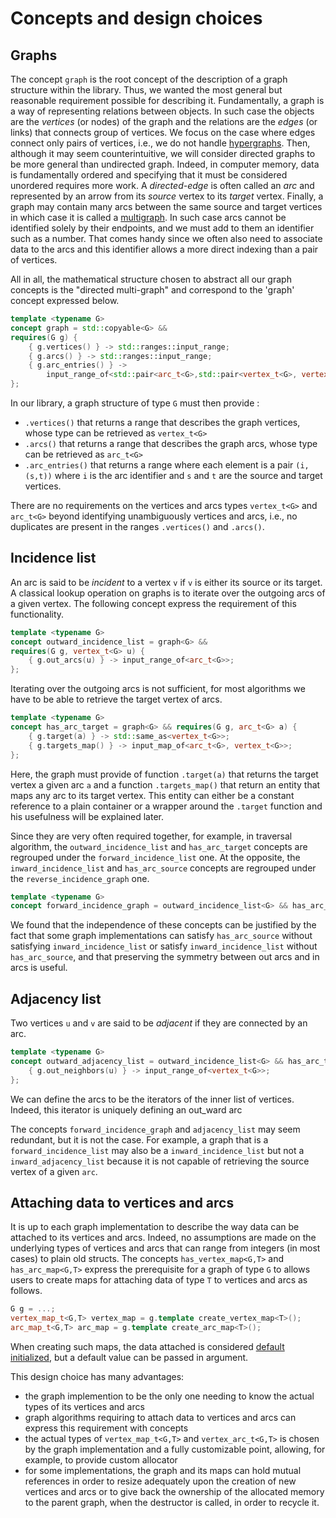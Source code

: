# Concepts and design choices

## Graphs

The concept `graph` is the root concept of the description of a graph structure within the library.
Thus, we wanted the most general but reasonable requirement possible for describing it.
Fundamentally, a graph is a way of representing relations between objects. In such case the objects are the *vertices* (or nodes) of the graph and the relations are the *edges* (or links) that connects group of vertices. We focus on the case where edges connect only pairs of vertices, i.e., we do not handle [hypergraphs](https://en.wikipedia.org/wiki/Hypergraph). Then, although it may seem counterintuitive, we will consider directed graphs to be more general than undirected graph. Indeed, in computer memory, data is fundamentally ordered and specifying that it must be considered unordered requires more work. A *directed-edge* is often called an *arc* and represented by an arrow from its *source* vertex to its *target* vertex. Finally, a graph may contain many arcs between the same source and target vertices in which case it is called a [multigraph](https://en.wikipedia.org/wiki/Multigraph). In such case arcs cannot be identified solely by their endpoints, and we must add to them an identifier such as a number. That comes handy since we often also need to associate data to the arcs and this identifier allows a more direct indexing than a pair of vertices.

All in all, the mathematical structure chosen to abstract all our graph concepts is the "directed multi-graph" and correspond to the 'graph' concept expressed below.

```cpp
template <typename G>
concept graph = std::copyable<G> &&
requires(G g) {
    { g.vertices() } -> std::ranges::input_range;
    { g.arcs() } -> std::ranges::input_range;
    { g.arc_entries() } -> 
        input_range_of<std::pair<arc_t<G>,std::pair<vertex_t<G>, vertex_t<G>>>>;
};
```

In our library, a graph structure of type `G` must then provide :
- `.vertices()` that returns a range that describes the graph vertices, whose type can be retrieved as `vertex_t<G>`
- `.arcs()` that returns a range that describes the graph arcs, whose type can be retrieved as `arc_t<G>`
- `.arc_entries()` that returns a range where each element is a pair `(i,(s,t))` where `i` is the arc identifier and `s` and `t` are the source and target vertices.

There are no requirements on the vertices and arcs types `vertex_t<G>` and `arc_t<G>` beyond identifying unambiguously vertices and arcs, i.e., no duplicates are present in the ranges `.vertices()` and `.arcs()`.


## Incidence list

An arc is said to be *incident* to a vertex `v` if `v` is either its source or its target. A classical lookup operation on graphs is to iterate over the outgoing arcs of a given vertex. The following concept express the requirement of this functionality.

```cpp
template <typename G>
concept outward_incidence_list = graph<G> &&
requires(G g, vertex_t<G> u) {
    { g.out_arcs(u) } -> input_range_of<arc_t<G>>;
};
```
Iterating over the outgoing arcs is not sufficient, for most algorithms we have to be able to retrieve the target vertex of arcs.  
```cpp
template <typename G>
concept has_arc_target = graph<G> && requires(G g, arc_t<G> a) {
    { g.target(a) } -> std::same_as<vertex_t<G>>;
    { g.targets_map() } -> input_map_of<arc_t<G>, vertex_t<G>>;
};
```
Here, the graph must provide of function `.target(a)` that returns the target vertex a given arc `a` and a function `.targets_map()` that return an entity that maps any arc to its target vertex. This entity can either be a constant reference to a plain container or a wrapper around the `.target` function and his usefulness will be explained later.
<!-- TODO : link to map_view and prefetching -->
Since they are very often required together, for example, in traversal algorithm, the `outward_incidence_list` and `has_arc_target` concepts are regrouped under the `forward_incidence_list` one.
At the opposite, the `inward_incidence_list` and `has_arc_source` concepts are regrouped under the `reverse_incidence_graph` one.
```cpp
template <typename G>
concept forward_incidence_graph = outward_incidence_list<G> && has_arc_target<G>;
```
We found that the independence of these concepts can be justified by the fact that some graph implementations can satisfy `has_arc_source` without satisfying `inward_incidence_list` or satisfy `inward_incidence_list` without `has_arc_source`, and that preserving the symmetry between out arcs and in arcs is useful.
 
## Adjacency list

Two vertices `u` and `v` are said to be *adjacent* if they are connected by an arc.

```cpp
template <typename G>
concept outward_adjacency_list = outward_incidence_list<G> && has_arc_target<G> || requires(G g, vertex_t<G> u) {
    { g.out_neighbors(u) } -> input_range_of<vertex_t<G>>;
};
```


We can define the arcs to be the iterators of the inner list of vertices. Indeed, this iterator is uniquely defining an out_ward arc

The concepts `forward_incidence_graph` and `adjacency_list` may seem redundant, but it is not the case.
For example, a graph that is a `forward_incidence_list` may also be a `inward_incidence_list` but not a `inward_adjacency_list` because it is not capable of retrieving the source vertex of a given `arc`.

## Attaching data to vertices and arcs

It is up to each graph implementation to describe the way data can be attached to its vertices and arcs. Indeed, no assumptions are made on the underlying types of vertices and arcs that can range from integers (in most cases) to plain old structs. The concepts `has_vertex_map<G,T>` and `has_arc_map<G,T>` express the prerequisite for a graph of type `G` to allows users to create maps for attaching data of type `T` to vertices and arcs as follows.
```cpp
G g = ...;
vertex_map_t<G,T> vertex_map = g.template create_vertex_map<T>();
arc_map_t<G,T> arc_map = g.template create_arc_map<T>();
```
When creating such maps, the data attached is considered [default initialized](https://en.cppreference.com/w/cpp/language/default_initialization), but a default value can be passed in argument.

This design choice has many advantages:
- the graph implemention to be the only one needing to know the actual types of its vertices and arcs
- graph algorithms requiring to attach data to vertices and arcs can express this requirement with concepts
- the actual types of `vertex_map_t<G,T>` and `vertex_arc_t<G,T>` is chosen by the graph implementation and a fully customizable point, allowing, for example, to provide custom allocator
- for some implementations, the graph and its maps can hold mutual references in order to resize adequately upon the creation of new vertices and arcs or to give back the ownership of the allocated memory to the parent graph, when the destructor is called, in order to recycle it.

